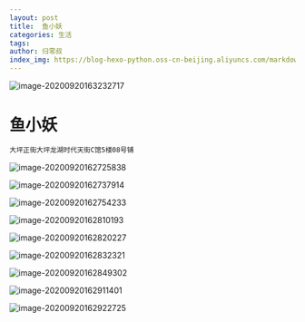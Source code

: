 ```yaml
---
layout: post
title:  鱼小妖
categories: 生活
tags:  
author: 归零叔
index_img: https://blog-hexo-python.oss-cn-beijing.aliyuncs.com/markdown/image-20200920163232717.png
---
```


![image-20200920163232717](https://blog-hexo-python.oss-cn-beijing.aliyuncs.com/markdown/image-20200920163232717.png)

# 鱼小妖
```bash
大坪正街大坪龙湖时代天街C馆5楼08号铺
```

![image-20200920162725838](https://blog-hexo-python.oss-cn-beijing.aliyuncs.com/markdown/image-20200920162725838.png)

![image-20200920162737914](https://blog-hexo-python.oss-cn-beijing.aliyuncs.com/markdown/image-20200920162737914.png)

![image-20200920162754233](https://blog-hexo-python.oss-cn-beijing.aliyuncs.com/markdown/image-20200920162754233.png)

![image-20200920162810193](https://blog-hexo-python.oss-cn-beijing.aliyuncs.com/markdown/image-20200920162810193.png)

![image-20200920162820227](https://blog-hexo-python.oss-cn-beijing.aliyuncs.com/markdown/image-20200920162820227.png)

![image-20200920162832321](https://blog-hexo-python.oss-cn-beijing.aliyuncs.com/markdown/image-20200920162832321.png)

![image-20200920162849302](https://blog-hexo-python.oss-cn-beijing.aliyuncs.com/markdown/image-20200920162849302.png)

![image-20200920162911401](https://blog-hexo-python.oss-cn-beijing.aliyuncs.com/markdown/image-20200920162911401.png)

![image-20200920162922725](https://blog-hexo-python.oss-cn-beijing.aliyuncs.com/markdown/image-20200920162922725.png)